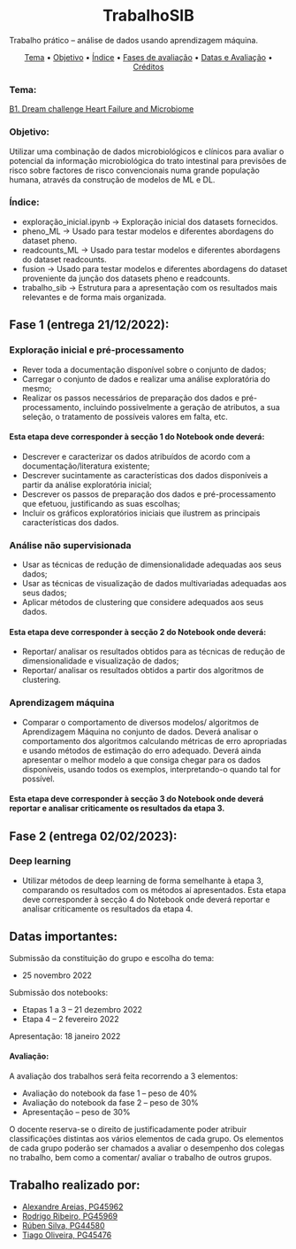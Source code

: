 <h1 align="center">
 <br>
  TrabalhoSIB 
  <br>
</h1>


Trabalho	prático – análise	de	dados usando	aprendizagem	máquina.

<p align="center">
  <a href="#tema">Tema</a> •
  <a href="#objetivo">Objetivo</a> •
  <a href="#indice">Índice</a> •
  <a href="#fase-1-entrega-21122022">Fases de avaliação</a> •
  <a href="#datas-importantes">Datas e Avaliação</a> •
  <a href="#trabalho-realizado-por">Créditos</a>
</p>


### Tema:

[B1. Dream challenge Heart Failure and Microbiome](https://www.synapse.org/#!Synapse:syn27130803/wiki/619274) 

### Objetivo: 

Utilizar uma combinação de dados microbiológicos e clínicos para avaliar o potencial da informação microbiológica do trato intestinal para previsões de risco sobre factores de risco convencionais numa grande população humana, através da construção de modelos de ML e DL.

### Índice:

* exploração_inicial.ipynb -> Exploração inicial dos datasets fornecidos. 
* pheno_ML -> Usado para testar modelos e diferentes abordagens do dataset pheno.
* readcounts_ML -> Usado para testar modelos e diferentes abordagens do dataset readcounts.
* fusion -> Usado para testar modelos e diferentes abordagens do dataset proveniente da junção dos datasets pheno e readcounts.
* trabalho_sib -> Estrutura para a apresentação com os resultados mais relevantes e de forma mais organizada.


## Fase 1 (entrega 21/12/2022):

### Exploração inicial e pré-processamento

* Rever toda a documentação disponível sobre o conjunto de dados;
* Carregar o conjunto de dados e realizar uma análise exploratória do mesmo;
* Realizar os passos necessários de preparação dos dados e pré-processamento, incluindo possivelmente a geração de atributos, a sua seleção, o tratamento de possíveis valores em falta, etc.

#### Esta etapa deve corresponder à secção 1 do Notebook onde deverá:

* Descrever e caracterizar os dados atribuídos de acordo com a documentação/literatura existente;
* Descrever sucintamente as características dos dados disponíveis a partir da análise exploratória inicial;
* Descrever os passos de preparação dos dados e pré-processamento que efetuou, justificando as suas escolhas;
* Incluir os gráficos exploratórios iniciais que ilustrem as principais características dos dados.

### Análise não supervisionada

* Usar as técnicas de redução de dimensionalidade adequadas aos seus dados;
* Usar as técnicas de visualização de dados multivariadas adequadas aos seus dados;
* Aplicar métodos de clustering que considere adequados aos seus dados. 

#### Esta etapa deve corresponder à secção 2 do Notebook onde deverá:

* Reportar/ analisar os resultados obtidos para as técnicas de redução de dimensionalidade e visualização de dados;
* Reportar/ analisar os resultados obtidos a partir dos algoritmos de clustering.

### Aprendizagem máquina

* Comparar o comportamento de diversos modelos/ algoritmos de Aprendizagem Máquina no conjunto de dados. Deverá analisar o comportamento dos algoritmos calculando métricas de erro apropriadas e usando métodos de estimação do erro adequado. Deverá ainda apresentar o melhor modelo a que consiga chegar para os dados disponíveis, usando todos os exemplos, interpretando-o quando tal for possível.

#### Esta etapa deve corresponder à secção 3 do Notebook onde deverá reportar e analisar criticamente os resultados da etapa 3.

## Fase 2 (entrega 02/02/2023):

### Deep learning

* Utilizar métodos de deep learning de forma semelhante à etapa 3, comparando os resultados com os métodos aí apresentados.
Esta etapa deve corresponder à secção 4 do Notebook onde deverá reportar e analisar
criticamente os resultados da etapa 4.

## Datas importantes:

Submissão da constituição do grupo e escolha do tema: 
* 25 novembro 2022

Submissão dos notebooks:
* Etapas 1 a 3 – 21 dezembro 2022
* Etapa 4 – 2 fevereiro 2022

Apresentação: 18 janeiro 2022

#### Avaliação:

A avaliação dos trabalhos será feita recorrendo a 3 elementos:
* Avaliação do notebook da fase 1 – peso de 40%
* Avaliação do notebook da fase 2 – peso de 30%
* Apresentação – peso de 30%

O docente reserva-se o direito de justificadamente poder atribuir classificações
distintas aos vários elementos de cada grupo. Os elementos de cada grupo poderão ser
chamados a avaliar o desempenho dos colegas no trabalho, bem como a comentar/
avaliar o trabalho de outros grupos.


## Trabalho realizado por:

- [Alexandre Areias, PG45962](https://github.com/areias03)
- [Rodrigo Ribeiro, PG45969](https://github.com/Rodrigo-Ribeiro26)
- [Rúben Silva, PG44580](https://github.com/RubenPTFCP)
- [Tiago Oliveira, PG45476](https://github.com/Malavita02)
